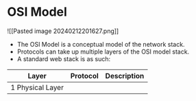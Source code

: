 # OSI Model
![[Pasted image 20240212201627.png]]
* The OSI Model is a conceptual model of the network stack.
* Protocols can take up multiple layers of the OSI model stack.
* A standard web stack is as such:

| Layer | Protocol    | Description |
| ----- | --- | -------- |
| 1 Physical Layer      |     |          |
